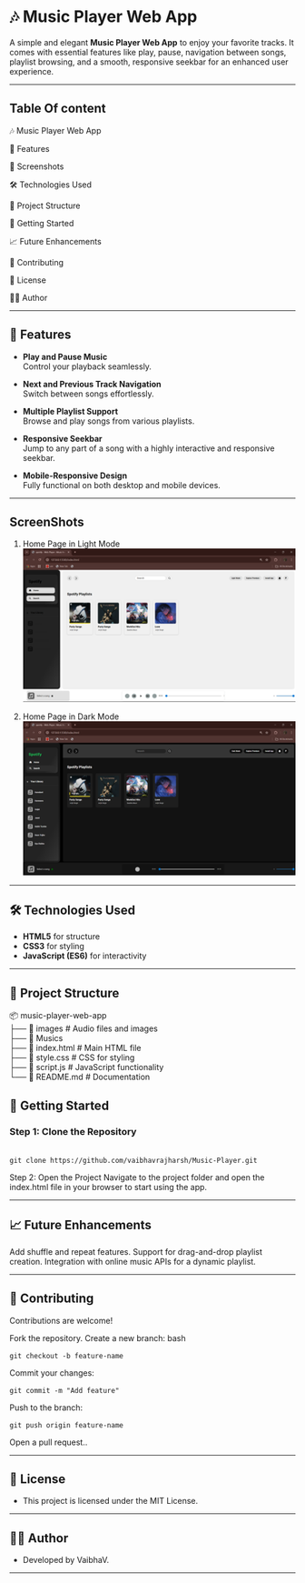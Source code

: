 # 🎶 Music Player Web App  

A simple and elegant **Music Player Web App** to enjoy your favorite tracks. It comes with essential features like play, pause, navigation between songs, playlist browsing, and a smooth, responsive seekbar for an enhanced user experience.

---

## Table Of content
🎶 Music Player Web App

🌟 Features

📸 Screenshots

🛠️ Technologies Used

📂 Project Structure

🚀 Getting Started

📈 Future Enhancements

🤝 Contributing

📄 License

👨‍💻 Author

---

## 🌟 Features  

- **Play and Pause Music**  
  Control your playback seamlessly.  

- **Next and Previous Track Navigation**  
  Switch between songs effortlessly.  

- **Multiple Playlist Support**  
  Browse and play songs from various playlists.  

- **Responsive Seekbar**  
  Jump to any part of a song with a highly interactive and responsive seekbar.  

- **Mobile-Responsive Design**  
  Fully functional on both desktop and mobile devices.  

---

## ScreenShots

1. Home Page in Light Mode
![Home Page (Light)](screenshots/home.png)

2. Home Page in Dark Mode
![Home Page (Dark)](screenshots/dark.png)

---

## 🛠️ Technologies Used  

- **HTML5** for structure  
- **CSS3** for styling  
- **JavaScript (ES6)** for interactivity  

---

## 📂 Project Structure  

📦 music-player-web-app<br>
├── 📂 images # Audio files and images<br>
├── 📜 Musics<br>
├── 📜 index.html # Main HTML file<br>
├── 📜 style.css # CSS for styling<br>
├── 📜 script.js # JavaScript functionality<br>
└── 📜 README.md # Documentation<br>




## 🚀 Getting Started  

### Step 1: Clone the Repository  

````

git clone https://github.com/vaibhavrajharsh/Music-Player.git

````

Step 2: Open the Project
Navigate to the project folder and open the index.html file in your browser to start using the app.

---

## 📈 Future Enhancements
Add shuffle and repeat features.
Support for drag-and-drop playlist creation.
Integration with online music APIs for a dynamic playlist.

---
## 🤝 Contributing
Contributions are welcome!

Fork the repository.
Create a new branch:
bash
````
git checkout -b feature-name
````
Commit your changes:
````
git commit -m "Add feature"
````
Push to the branch:
````
git push origin feature-name
````
Open a pull request..

---

## 📄 License<br>
- This project is licensed under the MIT License.
---


## 👨‍💻 Author<br>
- Developed by VaibhaV.
---